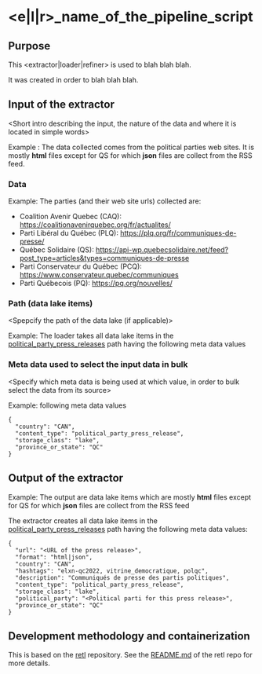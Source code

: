 # <e|l|r>_name_of_the_pipeline_script

## Purpose
This <extractor|loader|refiner> is used to blah blah blah.  

It was created in order to blah blah blah.  

## Input of the extractor
<Short intro describing the input, the nature of the data and where it is located in simple words>

Example : The data collected comes from the political parties web sites.  It is mostly **html** files except for QS for which **json** files are collect from the RSS feed.

### Data
<Detailed description of the input data>

  Example:
  The parties (and their web site urls) collected are:
  * Coalition Avenir Quebec (CAQ): https://coalitionavenirquebec.org/fr/actualites/
  * Parti Libéral du Québec (PLQ): https://plq.org/fr/communiques-de-presse/
  * Québec Solidaire (QS): https://api-wp.quebecsolidaire.net/feed?post_type=articles&types=communiques-de-presse
  * Parti Conservateur du Québec (PCQ): https://www.conservateur.quebec/communiques
  * Parti Québecois (PQ): https://pq.org/nouvelles/
  
### Path (data lake items)
<Spepcify the path of the data lake (if applicable)>

  Example:
  The loader takes all data lake items in the [political_party_press_releases](https://clhub.clessn.cloud/admin/core/lake/?path=political_party_press_releases) path having the following meta data values

### Meta data used to select the input data in bulk
<Specify which meta data is being used at which value, in order to bulk select the data from its source>

  Example:
  following meta data values
  ```
  {
    "country": "CAN",
    "content_type": "political_party_press_release",
    "storage_class": "lake",
    "province_or_state": "QC"
  }
  ```


## Output of the extractor
<Descripe the output data in simple terms>

  Example:
  The output are data lake items which are mostly **html** files except for QS for which **json** files are collect from the RSS feed

  The extractor creates all data lake items in the [political_party_press_releases](https://clhub.clessn.cloud/admin/core/lake/?path=political_party_press_releases) path having the following meta data values:

  ```
  {
    "url": "<URL of the press release>",
    "format": "html|json",
    "country": "CAN",
    "hashtags": "elxn-qc2022, vitrine_democratique, polqc",
    "description": "Communiqués de presse des partis politiques",
    "content_type": "political_party_press_release",
    "storage_class": "lake",
    "political_party": "<Political parti for this press release>",
    "province_or_state": "QC"
  }
  ```

## Development methodology and containerization
This is based on the [retl](https://github.com/clessn/retl) repository.
See the [README.md](https://github.com/clessn/retl/blob/master/README.md) of the retl repo for more details.
